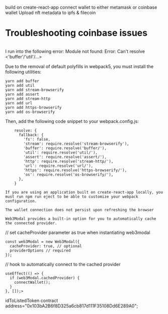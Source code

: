 build on create-react-app
connect wallet to either metamask or coinbase wallet
Upload nft metadata to ipfs & filecoin

# Troubleshooting coinbase issues

```shell

```

I run into the following error: Module not found: Error: Can't resolve <'buffer'/'util'/...>

Due to the removal of default polyfills in webpack5, you must install the following utilities:
```shell
yarn add buffer
yarn add util
yarn add stream-browserify
yarn add assert
yarn add stream-http
yarn add url
yarn add https-browserify
yarn add os-browserify
````

Then, add the following code snippet to your webpack.config.js:
```shell
    resolve: {
      fallback: {
        'fs': false,
        'stream': require.resolve('stream-browserify'),
        'buffer': require.resolve('buffer/'),
        'util': require.resolve('util/'),
        'assert': require.resolve('assert/'),
        'http': require.resolve('stream-http/'),
        'url': require.resolve('url/'),
        'https': require.resolve('https-browserify/'),
        'os': require.resolve('os-browserify/'),
      },
    }
```
    If you are using an application built on create-react-app locally, you must run npm run eject to be able to customize your webpack configuration.

    The wallet connection does not persist upon refreshing the browser

    Web3Modal provides a built-in option for you to automatically cache the connected provider.

// set cacheProvider parameter as true when instantiating web3modal
```shell
const web3Modal = new Web3Modal({
  cacheProvider: true, // optional
  providerOptions // required
});
```

// hook to automatically connect to the cached provider
```shell
useEffect(() => {
  if (web3Modal.cachedProvider) {
    connectWallet();
  }
}, []);>
```


idToListedToken
contract address="0x103bA2B6f8D325a6cb817d111F35108Dd6E289A0";